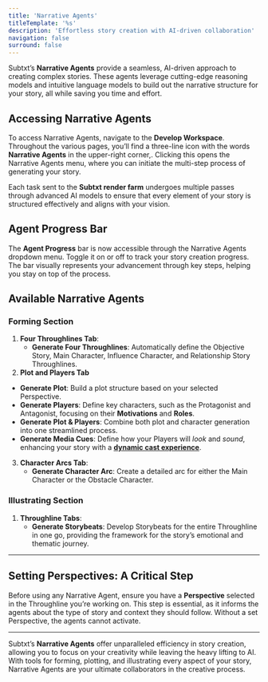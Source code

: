 ```yaml
---
title: 'Narrative Agents'  
titleTemplate: '%s'  
description: 'Effortless story creation with AI-driven collaboration'  
navigation: false  
surround: false  
---
```


Subtxt’s **Narrative Agents** provide a seamless, AI-driven approach to creating complex stories. These agents leverage cutting-edge reasoning models and intuitive language models to build out the narrative structure for your story, all while saving you time and effort.

## Accessing Narrative Agents

To access Narrative Agents, navigate to the **Develop Workspace**. Throughout the various pages, you’ll find a three-line icon with the words **Narrative Agents** in the upper-right corner,. Clicking this opens the Narrative Agents menu, where you can initiate the multi-step process of generating your story.  

Each task sent to the **Subtxt render farm** undergoes multiple passes through advanced AI models to ensure that every element of your story is structured effectively and aligns with your vision.

## Agent Progress Bar  

The **Agent Progress** bar is now accessible through the Narrative Agents dropdown menu. Toggle it on or off to track your story creation progress. The bar visually represents your advancement through key steps, helping you stay on top of the process.

## Available Narrative Agents  

### **Forming Section**  

1. **Four Throughlines Tab**:  
   - **Generate Four Throughlines**: Automatically define the Objective Story, Main Character, Influence Character, and Relationship Story Throughlines.
2. **Plot and Players Tab**  
- **Generate Plot**: Build a plot structure based on your selected Perspective.  
- **Generate Players**: Define key characters, such as the Protagonist and Antagonist, focusing on their **Motivations** and **Roles**.  
- **Generate Plot & Players**: Combine both plot and character generation into one streamlined process.  
- **Generate Media Cues**: Define how your Players will *look* and *sound*, enhancing your story with a [**dynamic cast experience**](/narrative-aspects/players#generating-media-cues). 
3. **Character Arcs Tab**:  
   - **Generate Character Arc**: Create a detailed arc for either the Main Character or the Obstacle Character.

### **Illustrating Section**  

1. **Throughline Tabs**:  
   - **Generate Storybeats**: Develop Storybeats for the entire Throughline in one go, providing the framework for the story’s emotional and thematic journey.

---

## Setting Perspectives: A Critical Step  

Before using any Narrative Agent, ensure you have a **Perspective** selected in the Throughline you’re working on. This step is essential, as it informs the agents about the type of story and context they should follow. Without a set Perspective, the agents cannot activate.

---

Subtxt’s **Narrative Agents** offer unparalleled efficiency in story creation, allowing you to focus on your creativity while leaving the heavy lifting to AI. With tools for forming, plotting, and illustrating every aspect of your story, Narrative Agents are your ultimate collaborators in the creative process.